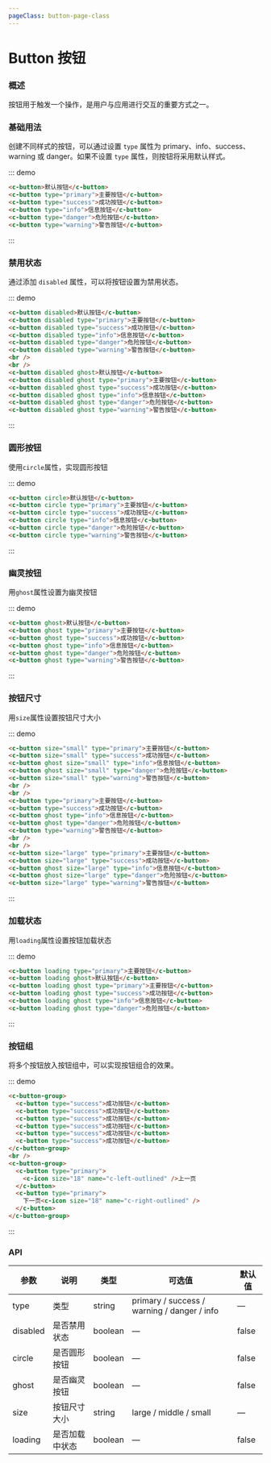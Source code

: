 ```yaml
---
pageClass: button-page-class
---
```


# Button 按钮

### 概述

按钮用于触发一个操作，是用户与应用进行交互的重要方式之一。

### 基础用法

创建不同样式的按钮，可以通过设置 `type` 属性为 primary、info、success、warning 或 danger。如果不设置 `type` 属性，则按钮将采用默认样式。

::: demo

```html
<c-button>默认按钮</c-button>
<c-button type="primary">主要按钮</c-button>
<c-button type="success">成功按钮</c-button>
<c-button type="info">信息按钮</c-button>
<c-button type="danger">危险按钮</c-button>
<c-button type="warning">警告按钮</c-button>
```

:::

### 禁用状态

通过添加 `disabled` 属性，可以将按钮设置为禁用状态。

::: demo

```html
<c-button disabled>默认按钮</c-button>
<c-button disabled type="primary">主要按钮</c-button>
<c-button disabled type="success">成功按钮</c-button>
<c-button disabled type="info">信息按钮</c-button>
<c-button disabled type="danger">危险按钮</c-button>
<c-button disabled type="warning">警告按钮</c-button>
<br />
<br />
<c-button disabled ghost>默认按钮</c-button>
<c-button disabled ghost type="primary">主要按钮</c-button>
<c-button disabled ghost type="success">成功按钮</c-button>
<c-button disabled ghost type="info">信息按钮</c-button>
<c-button disabled ghost type="danger">危险按钮</c-button>
<c-button disabled ghost type="warning">警告按钮</c-button>
```

:::

### 圆形按钮

使用`circle`属性，实现圆形按钮

::: demo

```html
<c-button circle>默认按钮</c-button>
<c-button circle type="primary">主要按钮</c-button>
<c-button circle type="success">成功按钮</c-button>
<c-button circle type="info">信息按钮</c-button>
<c-button circle type="danger">危险按钮</c-button>
<c-button circle type="warning">警告按钮</c-button>
```

:::

### 幽灵按钮

用`ghost`属性设置为幽灵按钮

::: demo

```html
<c-button ghost>默认按钮</c-button>
<c-button ghost type="primary">主要按钮</c-button>
<c-button ghost type="success">成功按钮</c-button>
<c-button ghost type="info">信息按钮</c-button>
<c-button ghost type="danger">危险按钮</c-button>
<c-button ghost type="warning">警告按钮</c-button>
```

:::

### 按钮尺寸

用`size`属性设置按钮尺寸大小

::: demo

```html
<c-button size="small" type="primary">主要按钮</c-button>
<c-button size="small" type="success">成功按钮</c-button>
<c-button ghost size="small" type="info">信息按钮</c-button>
<c-button ghost size="small" type="danger">危险按钮</c-button>
<c-button size="small" type="warning">警告按钮</c-button>
<br />
<br />
<c-button type="primary">主要按钮</c-button>
<c-button type="success">成功按钮</c-button>
<c-button ghost type="info">信息按钮</c-button>
<c-button ghost type="danger">危险按钮</c-button>
<c-button type="warning">警告按钮</c-button>
<br />
<br />
<c-button size="large" type="primary">主要按钮</c-button>
<c-button size="large" type="success">成功按钮</c-button>
<c-button ghost size="large" type="info">信息按钮</c-button>
<c-button ghost size="large" type="danger">危险按钮</c-button>
<c-button size="large" type="warning">警告按钮</c-button>
```

:::

### 加载状态

用`loading`属性设置按钮加载状态

::: demo

```html
<c-button loading type="primary">主要按钮</c-button>
<c-button loading ghost>默认按钮</c-button>
<c-button loading ghost type="primary">主要按钮</c-button>
<c-button loading ghost type="success">成功按钮</c-button>
<c-button loading ghost type="info">信息按钮</c-button>
<c-button loading ghost type="danger">危险按钮</c-button>
```

:::

### 按钮组

将多个按钮放入按钮组中，可以实现按钮组合的效果。

::: demo

```html
<c-button-group>
  <c-button type="success">成功按钮</c-button>
  <c-button type="success">成功按钮</c-button>
  <c-button type="success">成功按钮</c-button>
  <c-button type="success">成功按钮</c-button>
  <c-button type="success">成功按钮</c-button>
  <c-button type="success">成功按钮</c-button>
</c-button-group>
<br />
<c-button-group>
  <c-button type="primary">
    <c-icon size="18" name="c-left-outlined" />上一页
  </c-button>
  <c-button type="primary">
    下一页<c-icon size="18" name="c-right-outlined" />
  </c-button>
</c-button-group>
```

:::

### API

| 参数     | 说明           | 类型    | 可选值                                      | 默认值 |
| -------- | -------------- | ------- | ------------------------------------------- | ------ |
| type     | 类型           | string  | primary / success / warning / danger / info | —      |
| disabled | 是否禁用状态   | boolean | —                                           | false  |
| circle   | 是否圆形按钮   | boolean | —                                           | false  |
| ghost    | 是否幽灵按钮   | boolean | —                                           | false  |
| size     | 按钮尺寸大小   | string  | large / middle / small                      | —      |
| loading  | 是否加载中状态 | boolean | —                                           | false  |
